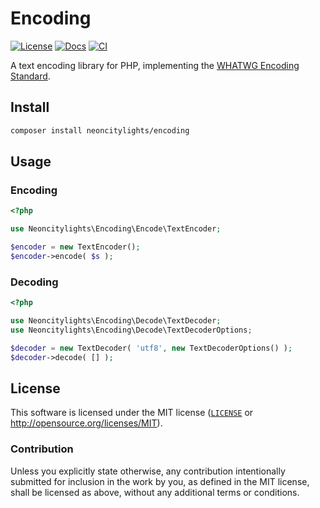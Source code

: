 # Encoding
[![License][license-badge]][license-url]
[![Docs][docs-badge]][docs-url]
[![CI][ci-badge]][ci-url]

[license-badge]: https://img.shields.io/badge/License-MIT-blue.svg?style=flat-square
[license-url]: #license
[docs-badge]: https://img.shields.io/github/deployments/php-lights/encoding/github-pages?label=docs&style=flat-square
[docs-url]: https://php-lights.github.io/encoding/
[ci-badge]: https://img.shields.io/github/actions/workflow/status/php-lights/encoding/.github/workflows/php.yml?style=flat-square
[ci-url]: https://github.com/php-lights/encoding/actions/workflows/php.yml

A text encoding library for PHP, implementing the [WHATWG Encoding Standard](https://encoding.spec.whatwg.org).

## Install
```sh
composer install neoncitylights/encoding
```

## Usage
### Encoding
```php
<?php

use Neoncitylights\Encoding\Encode\TextEncoder;

$encoder = new TextEncoder();
$encoder->encode( $s );

```

### Decoding
```php
<?php

use Neoncitylights\Encoding\Decode\TextDecoder;
use Neoncitylights\Encoding\Decode\TextDecoderOptions;

$decoder = new TextDecoder( 'utf8', new TextDecoderOptions() );
$decoder->decode( [] );
```

## License
This software is licensed under the MIT license ([`LICENSE`](./LICENSE) or <http://opensource.org/licenses/MIT>).

### Contribution
Unless you explicitly state otherwise, any contribution intentionally submitted for inclusion in the work by you, as defined in the MIT license, shall be licensed as above, without any additional terms or conditions.
